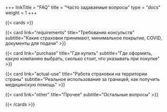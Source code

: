 +++
linkTitle = "FAQ"
title = "Часто задаваемые вопросы"
type = "docs"
weight = 1
+++

{{< cards >}}

  {{< card link="requirements" title="Требования консульств" subtitle="Какие страховки принимают, минимальное покрытие, COVID, документы для подачи" >}}

  {{< card link="purchase" title="Где купить" subtitle="Где оформить, какую компанию выбрать, сколько стоит, что указывать при покупке" >}}

  {{< card link="actual-use" title="Работа страховки на территории страны" subtitle="Реальное использование за границей, как получить медицинскую помощь" >}}

  {{< card link="other" title="Прочее" subtitle="Остальные вопросы" >}}

{{< /cards >}}